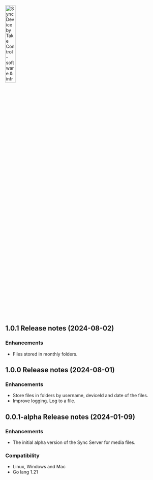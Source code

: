 <img src="https://takecontrolsoft.eu/assets/img/takecontrolsoft-logo-green.png" alt="Sync Device by Take Control - software & infrastructure" width="25%">


## 1.0.1 Release notes (2024-08-02)

### Enhancements
* Files stored in monthly folders.

## 1.0.0 Release notes (2024-08-01)

### Enhancements
* Store files in folders by username, deviceId and date of the files.
* Improve logging. Log to a file.

## 0.0.1-alpha Release notes (2024-01-09)

### Enhancements
* The initial alpha version of the Sync Server for media files.

### Compatibility
* Linux, Windows and Mac
* Go lang 1.21
